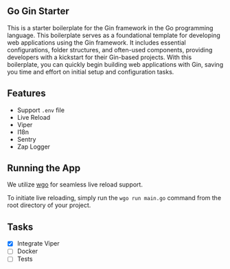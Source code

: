 ## Go Gin Starter

This is a starter boilerplate for the Gin framework in the Go programming language. This boilerplate serves as a foundational template for developing web applications using the Gin framework. It includes essential configurations, folder structures, and often-used components, providing developers with a kickstart for their Gin-based projects. With this boilerplate, you can quickly begin building web applications with Gin, saving you time and effort on initial setup and configuration tasks.

## Features
- Support `.env` file
- Live Reload
- Viper
- I18n
- Sentry
- Zap Logger

## Running the App

We utilize [wgo](https://github.com/bokwoon95/wgo) for seamless live reload support. 

To initiate live reloading, simply run the `wgo run main.go` command from the root directory of your project.

## Tasks
- [x] Integrate Viper
- [ ] Docker
- [ ] Tests 
